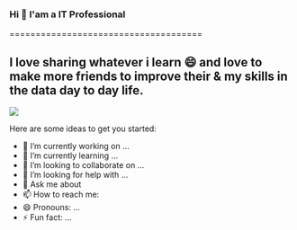 ### Hi  👋 I'am a IT Professional 
=====================================

I love sharing whatever i learn 😄 and love to make more friends to improve their & my skills in the data day to day life.
------------------------------------
<a href="https://www.twitter.com/kumaryslp" target="_blank" rel="noreferrer"><img
src="https://img.shields.io/twitter/follow/kumaryslp?logo=twitter&style=for-the-badge&color=0891b2&labelColor=1c1917"
/></a>


Here are some ideas to get you started:

- 🔭 I’m currently working on ...
- 🌱 I’m currently learning ...
- 👯 I’m looking to collaborate on ...
- 🤔 I’m looking for help with ...
- 💬 Ask me about
- 📫 How to reach me: 
- 😄 Pronouns: ...
- ⚡ Fun fact: ...

